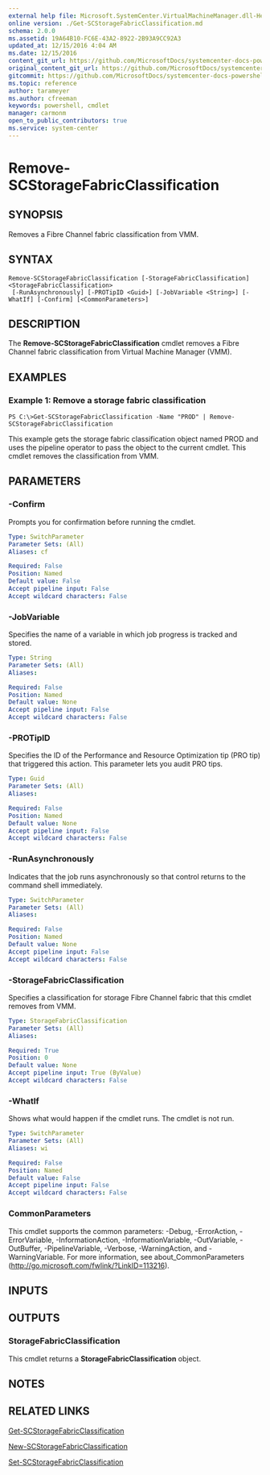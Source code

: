 ```yaml
---
external help file: Microsoft.SystemCenter.VirtualMachineManager.dll-Help.xml
online version: ./Get-SCStorageFabricClassification.md
schema: 2.0.0
ms.assetid: 19A64B10-FC6E-43A2-8922-2B93A9CC92A3
updated_at: 12/15/2016 4:04 AM
ms.date: 12/15/2016
content_git_url: https://github.com/MicrosoftDocs/systemcenter-docs-powershell/blob/master/systemcenter-cmdlets/SystemCenter2016/VirtualMachineManager/vlatest/Remove-SCStorageFabricClassification.md
original_content_git_url: https://github.com/MicrosoftDocs/systemcenter-docs-powershell/blob/master/systemcenter-cmdlets/SystemCenter2016/VirtualMachineManager/vlatest/Remove-SCStorageFabricClassification.md
gitcommit: https://github.com/MicrosoftDocs/systemcenter-docs-powershell/blob/7df4508c7b907a214e6a8eca76037b06065ef078/systemcenter-cmdlets/SystemCenter2016/VirtualMachineManager/vlatest/Remove-SCStorageFabricClassification.md
ms.topic: reference
author: tarameyer
ms.author: cfreeman
keywords: powershell, cmdlet
manager: carmonm
open_to_public_contributors: true
ms.service: system-center
---
```


# Remove-SCStorageFabricClassification

## SYNOPSIS
Removes a Fibre Channel fabric classification from VMM.

## SYNTAX

```
Remove-SCStorageFabricClassification [-StorageFabricClassification] <StorageFabricClassification>
 [-RunAsynchronously] [-PROTipID <Guid>] [-JobVariable <String>] [-WhatIf] [-Confirm] [<CommonParameters>]
```

## DESCRIPTION
The **Remove-SCStorageFabricClassification** cmdlet removes a Fibre Channel fabric classification from Virtual Machine Manager (VMM).

## EXAMPLES

### Example 1: Remove a storage fabric classification
```
PS C:\>Get-SCStorageFabricClassification -Name "PROD" | Remove-SCStorageFabricClassification
```

This example gets the storage fabric classification object named PROD and uses the pipeline operator to pass the object to the current cmdlet.
This cmdlet removes the classification from VMM.

## PARAMETERS

### -Confirm
Prompts you for confirmation before running the cmdlet.

```yaml
Type: SwitchParameter
Parameter Sets: (All)
Aliases: cf

Required: False
Position: Named
Default value: False
Accept pipeline input: False
Accept wildcard characters: False
```

### -JobVariable
Specifies the name of a variable in which job progress is tracked and stored.

```yaml
Type: String
Parameter Sets: (All)
Aliases: 

Required: False
Position: Named
Default value: None
Accept pipeline input: False
Accept wildcard characters: False
```

### -PROTipID
Specifies the ID of the Performance and Resource Optimization tip (PRO tip) that triggered this action.
This parameter lets you audit PRO tips.

```yaml
Type: Guid
Parameter Sets: (All)
Aliases: 

Required: False
Position: Named
Default value: None
Accept pipeline input: False
Accept wildcard characters: False
```

### -RunAsynchronously
Indicates that the job runs asynchronously so that control returns to the command shell immediately.

```yaml
Type: SwitchParameter
Parameter Sets: (All)
Aliases: 

Required: False
Position: Named
Default value: None
Accept pipeline input: False
Accept wildcard characters: False
```

### -StorageFabricClassification
Specifies a classification for storage Fibre Channel fabric that this cmdlet removes from VMM.

```yaml
Type: StorageFabricClassification
Parameter Sets: (All)
Aliases: 

Required: True
Position: 0
Default value: None
Accept pipeline input: True (ByValue)
Accept wildcard characters: False
```

### -WhatIf
Shows what would happen if the cmdlet runs.
The cmdlet is not run.

```yaml
Type: SwitchParameter
Parameter Sets: (All)
Aliases: wi

Required: False
Position: Named
Default value: False
Accept pipeline input: False
Accept wildcard characters: False
```

### CommonParameters
This cmdlet supports the common parameters: -Debug, -ErrorAction, -ErrorVariable, -InformationAction, -InformationVariable, -OutVariable, -OutBuffer, -PipelineVariable, -Verbose, -WarningAction, and -WarningVariable. For more information, see about_CommonParameters (http://go.microsoft.com/fwlink/?LinkID=113216).

## INPUTS

## OUTPUTS

### StorageFabricClassification
This cmdlet returns a **StorageFabricClassification** object.

## NOTES

## RELATED LINKS

[Get-SCStorageFabricClassification](xref:SystemCenter2016/VirtualMachineManager/vlatest/Get-SCStorageFabricClassification.md)

[New-SCStorageFabricClassification](xref:SystemCenter2016/VirtualMachineManager/vlatest/New-SCStorageFabricClassification.md)

[Set-SCStorageFabricClassification](xref:SystemCenter2016/VirtualMachineManager/vlatest/Set-SCStorageFabricClassification.md)

